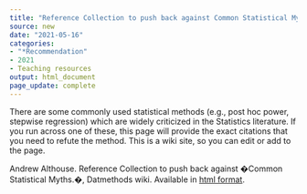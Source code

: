 ```yaml
---
title: "Reference Collection to push back against Common Statistical Myths"
source: new
date: "2021-05-16"
categories:
- "*Recommendation"
- 2021
- Teaching resources
output: html_document
page_update: complete
---
```


There are some commonly used statistical methods (e.g., post hoc power, stepwise regression) which are widely criticized in the Statistics literature. If you run across one of these, this page will provide the exact citations that you need to refute the method. This is a wiki site, so you can edit or add to the page.

<!--more-->

Andrew Althouse. Reference Collection to push back against �Common Statistical Myths.�, Datmethods wiki. Available in [html format][alt1].

[alt1]: https://discourse.datamethods.org/t/reference-collection-to-push-back-against-common-statistical-myths/1787
